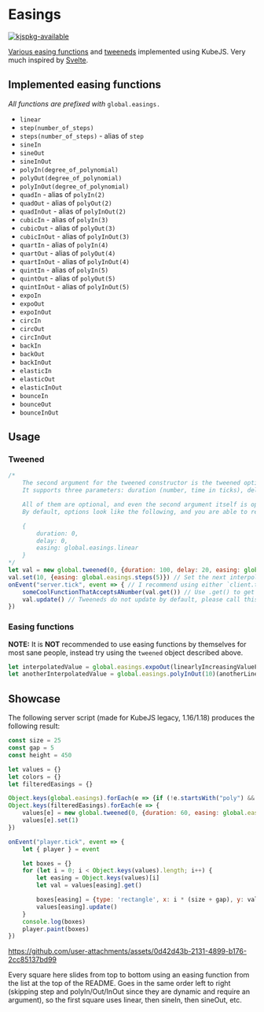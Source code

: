 # Easings

[![kjspkg-available](https://github-production-user-asset-6210df.s3.amazonaws.com/79367505/250114674-fb848719-d52e-471b-a6cf-2c0ea6729f1c.svg)](https://kjspkglookup.modernmodpacks.site/#easings)

[Various easing functions](https://easings.net) and [tweeneds](https://svelte.dev/docs/svelte/svelte-motion#tweened) implemented using KubeJS. Very much inspired by [Svelte](https://svelte.dev).

## Implemented easing functions

*All functions are prefixed with* `global.easings.`

* `linear`
* `step(number_of_steps)`
* `steps(number_of_steps)` - alias of `step`
* `sineIn`
* `sineOut`
* `sineInOut`
* `polyIn(degree_of_polynomial)`
* `polyOut(degree_of_polynomial)`
* `polyInOut(degree_of_polynomial)`
* `quadIn` - alias of `polyIn(2)`
* `quadOut` - alias of `polyOut(2)`
* `quadInOut` - alias of `polyInOut(2)`
* `cubicIn` - alias of `polyIn(3)`
* `cubicOut` - alias of `polyOut(3)`
* `cubicInOut` - alias of `polyInOut(3)`
* `quartIn` - alias of `polyIn(4)`
* `quartOut` - alias of `polyOut(4)`
* `quartInOut` - alias of `polyInOut(4)`
* `quintIn` - alias of `polyIn(5)`
* `quintOut` - alias of `polyOut(5)`
* `quintInOut` - alias of `polyInOut(5)`
* `expoIn`
* `expoOut`
* `expoInOut`
* `circIn`
* `circOut`
* `circInOut`
* `backIn`
* `backOut`
* `backInOut`
* `elasticIn`
* `elasticOut`
* `elasticInOut`
* `bounceIn`
* `bounceOut`
* `bounceInOut`

## Usage

### Tweened

```js
/*
    The second argument for the tweened constructor is the tweened options.
    It supports three parameters: duration (number, time in ticks), delay (number, time in ticks), and easing (easing function, see section above for the list).

    All of them are optional, and even the second argument itself is optional.
    By default, options look like the following, and you are able to replace parts of them:

    {
        duration: 0,
        delay: 0,
        easing: global.easings.linear
    }
*/
let val = new global.tweened(0, {duration: 100, delay: 20, easing: global.easings.sineOut})
val.set(10, {easing: global.easings.steps(5)}) // Set the next interpolated value, the second argument can take in option overrides if you need to replace them for just one set. Otherwise - reinitiate the tweened.
onEvent("server.tick", event => { // I recommend using either `client.tick`, `server.tick`, or forge's ViewportEvent to update the tweeneds; you can also try using other events ending in `.tick`, but I wouldn't recommend using anything else
    someCoolFunctionThatAcceptsANumber(val.get()) // Use .get() to get the actual number value of the tweened
    val.update() // Tweeneds do not update by default, please call this function every tick
})
```

### Easing functions

**NOTE:** It is **NOT** recommended to use easing functions by themselves for most sane people, instead try using the `tweened` object described above.

```js
let interpolatedValue = global.easings.expoOut(linearlyIncreasingValueFromZeroToOne) // List of easing funcitions available in the section above
let anotherInterpolatedValue = global.easings.polyInOut(10)(anotherLinearlyIncreasingValueFromZeroToOne)
```

## Showcase

The following server script (made for KubeJS legacy, 1.16/1.18) produces the following result:

```js
const size = 25
const gap = 5
const height = 450

let values = {}
let colors = {}
let filteredEasings = {}

Object.keys(global.easings).forEach(e => {if (!e.startsWith("poly") && !e.startsWith("step")) filteredEasings[e] = global.easings[e]})
Object.keys(filteredEasings).forEach(e => {
    values[e] = new global.tweened(0, {duration: 60, easing: global.easings[e]})
    values[e].set(1)
})

onEvent("player.tick", event => {
    let { player } = event

    let boxes = {}
    for (let i = 0; i < Object.keys(values).length; i++) {
        let easing = Object.keys(values)[i]
        let val = values[easing].get()

        boxes[easing] = {type: 'rectangle', x: i * (size + gap), y: val * height, w: size, h: size, color: "#FFFFFF"}
        values[easing].update()
    }
    console.log(boxes)
    player.paint(boxes)
})
```

https://github.com/user-attachments/assets/0d42d43b-2131-4899-b176-2cc85137bd99

Every square here slides from top to bottom using an easing function from the list at the top of the README. Goes in the same order left to right (skipping step and polyIn/Out/InOut since they are dynamic and require an argument), so the first square uses linear, then sineIn, then sineOut, etc.
